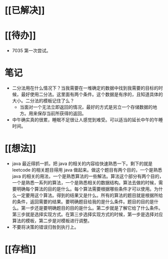 # [[已解决]]

# [[待办]]
- 7035 第一次尝试。

# 笔记
- 二分法用在什么情况下？当我需要在一堆确定的数据中找到我需要的目标的时候，最好使用二分法。这里面有两个条件。这个数据是有序的，且知道具体的大小。二分法的模板记住了么？
	- 当面对一个无法立即返回的情况，最好的方式是另立一个存储数据的地方。用来保存当前所获得的返回。
- 中午确实真的很累，睡眠不足很让人感觉到难受。可以适当的延长中午的午睡时间。

# [[想法]]
- java 最近得抓一抓，把 java 的相关的内容给快速熟悉一下。剩下的就是 leetcode 的相关题目得用 java 做起来。做这个题目有两个目的，一个是熟悉 java 的相关的用法，一个是熟悉算法的一些解法。算法这个部分有两个目的，一个是熟悉一系列的算法，一个是熟悉相关的数据结构。算法去做的时候，需要明确每个算法的目的是什么。每个算法需要根据哪些条件才可以使用。为什么一定要用这个算法。得到的结果又是什么。所有的算法的题目就是根据所给的条件，返回需要的结果。要明确题目给我的是什么条件。题目的目的是什么。第一步还是要明确题目的目的是什么。第二步就是了解它给了什么条件。第三步就是选择实现方式。在第三步选择实现方式的时候，第一步是选择对应算法的模板，第二步是对模板进行调整。
- 不要将决策的错误归咎到执行上。

# [[存档]]